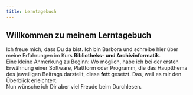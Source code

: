```yaml
---
title: Lerntagebuch
---
```


## Willkommen zu meinem Lerntagebuch

Ich freue mich, dass Du da bist. Ich bin Barbora und schreibe hier über meine Erfahrungen im Kurs **Bibliotheks- und Archivinformatik**. <br>
Eine kleine Anmerkung zu Beginn: Wo möglich, habe ich bei der ersten Erwähnung einer Software, Plattform oder Programm, die das Hauptthema des jeweiligen Beitrags darstellt, diese **fett** gesetzt. Das, weil es mir den Überblick erleichtert. <br>
Nun wünsche ich Dir aber viel Freude beim Durchlesen.

